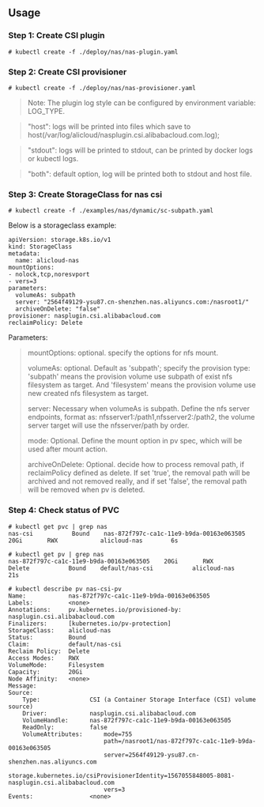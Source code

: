 
## Usage

### Step 1: Create CSI plugin
```
# kubectl create -f ./deploy/nas/nas-plugin.yaml
```

### Step 2: Create CSI provisioner
```
# kubectl create -f ./deploy/nas/nas-provisioner.yaml
```

> Note: The plugin log style can be configured by environment variable: LOG_TYPE.

> "host": logs will be printed into files which save to host(/var/log/alicloud/nasplugin.csi.alibabacloud.com.log);

> "stdout": logs will be printed to stdout, can be printed by docker logs or kubectl logs.

> "both": default option, log will be printed both to stdout and host file.

### Step 3: Create StorageClass for nas csi
```
# kubectl create -f ./examples/nas/dynamic/sc-subpath.yaml
```

Below is a storageclass example:

```
apiVersion: storage.k8s.io/v1
kind: StorageClass
metadata:
  name: alicloud-nas
mountOptions:
- nolock,tcp,noresvport
- vers=3
parameters:
  volumeAs: subpath
  server: "2564f49129-ysu87.cn-shenzhen.nas.aliyuncs.com:/nasroot1/"
  archiveOnDelete: "false"
provisioner: nasplugin.csi.alibabacloud.com
reclaimPolicy: Delete
```

Parameters:

> mountOptions: optional. specify the options for nfs mount.
>
> volumeAs: optional. Default as 'subpath'; specify the provision type: 'subpath' means the provision volume use subpath of exist nfs filesystem as target. And 'filesystem' means the provision volume use new created nfs filesystem as target.
>
> server: Necessary when volumeAs is subpath. Define the nfs server endpoints, format as: nfsserver1:/path1,nfsserver2:/path2, the volume server target will use the nfsserver/path by order.
>
> mode: Optional. Define the mount option in pv spec, which will be used after mount action.
>
> archiveOnDelete: Optional. decide how to process removal path, if reclaimPolicy defined as delete. If set 'true', the removal path will be archived and not removed really, and if set 'false', the removal path will be removed when pv is deleted.

### Step 4: Check status of PVC
```
# kubectl get pvc | grep nas
nas-csi           Bound    nas-872f797c-ca1c-11e9-b9da-00163e063505    20Gi       RWX            alicloud-nas        6s

# kubectl get pv | grep nas
nas-872f797c-ca1c-11e9-b9da-00163e063505    20Gi       RWX            Delete           Bound    default/nas-csi           alicloud-nas                 21s
```


```
# kubectl describe pv nas-csi-pv
Name:            nas-872f797c-ca1c-11e9-b9da-00163e063505
Labels:          <none>
Annotations:     pv.kubernetes.io/provisioned-by: nasplugin.csi.alibabacloud.com
Finalizers:      [kubernetes.io/pv-protection]
StorageClass:    alicloud-nas
Status:          Bound
Claim:           default/nas-csi
Reclaim Policy:  Delete
Access Modes:    RWX
VolumeMode:      Filesystem
Capacity:        20Gi
Node Affinity:   <none>
Message:
Source:
    Type:              CSI (a Container Storage Interface (CSI) volume source)
    Driver:            nasplugin.csi.alibabacloud.com
    VolumeHandle:      nas-872f797c-ca1c-11e9-b9da-00163e063505
    ReadOnly:          false
    VolumeAttributes:      mode=755
                           path=/nasroot1/nas-872f797c-ca1c-11e9-b9da-00163e063505
                           server=2564f49129-ysu87.cn-shenzhen.nas.aliyuncs.com
                           storage.kubernetes.io/csiProvisionerIdentity=1567055848005-8081-nasplugin.csi.alibabacloud.com
                           vers=3
Events:                <none>
```
